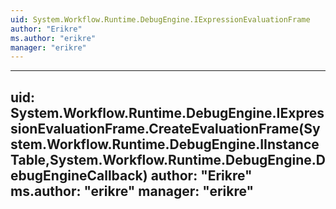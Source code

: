 ```yaml
---
uid: System.Workflow.Runtime.DebugEngine.IExpressionEvaluationFrame
author: "Erikre"
ms.author: "erikre"
manager: "erikre"
---
```


---
uid: System.Workflow.Runtime.DebugEngine.IExpressionEvaluationFrame.CreateEvaluationFrame(System.Workflow.Runtime.DebugEngine.IInstanceTable,System.Workflow.Runtime.DebugEngine.DebugEngineCallback)
author: "Erikre"
ms.author: "erikre"
manager: "erikre"
---
